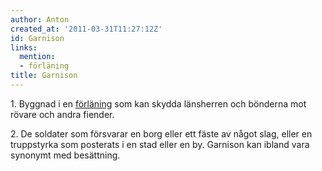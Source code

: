 ```yaml
---
author: Anton
created_at: '2011-03-31T11:27:12Z'
id: Garnison
links:
  mention:
  - förläning
title: Garnison
---
```


1\. Byggnad i en [förläning] som kan skydda länsherren och bönderna mot rövare och andra fiender.

2\. De soldater som försvarar en borg eller ett fäste av något slag, eller en truppstyrka som
posterats i en stad eller en by. Garnison kan ibland vara synonymt med besättning.

  [förläning]: förläning
